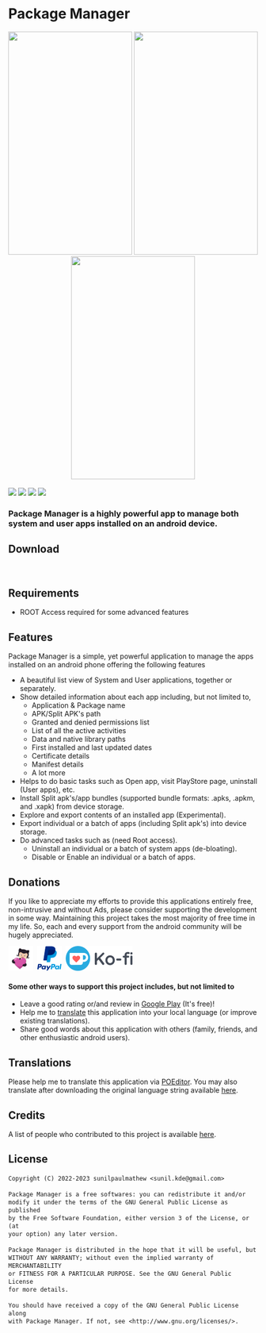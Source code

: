 # Package Manager

<p style="text-align: center"><img src="https://raw.githubusercontent.com/SmartPack/PackageManager/master/screenshot001.jpg" alt="" width="250" height="450" /> <img src="https://raw.githubusercontent.com/SmartPack/PackageManager/master/screenshot002.jpg" alt="" width="250" height="450" /> <img src="https://raw.githubusercontent.com/SmartPack/PackageManager/master/screenshot003.jpg" alt="" width="250" height="450" /></p>

[![](https://img.shields.io/badge/Package%20Manager-v6.7-green)](https://play.google.com/store/apps/details?id=com.smartpack.packagemanager)
![](https://img.shields.io/github/languages/top/SmartPack/PackageManager)
![](https://img.shields.io/github/contributors/smartpack/PackageManager)
![](https://img.shields.io/github/license/smartpack/PackageManager)

### Package Manager is a  highly powerful app to manage both system and user apps installed on an android device.

## Download
[<img src="https://play.google.com/intl/en_us/badges/images/generic/en-play-badge.png"
     alt=""
     height="80">](https://play.google.com/store/apps/details?id=com.smartpack.packagemanager)
[<img src="https://fdroid.gitlab.io/artwork/badge/get-it-on.png"
          alt=""
          height="80">](https://f-droid.org/packages/com.smartpack.packagemanager)

## Requirements
* ROOT Access required for some advanced features

## Features
Package Manager is a simple, yet powerful application to manage the apps installed on an android phone offering the following features
* A beautiful list view of System and User applications, together or separately.
* Show detailed information about each app including, but not limited to,
  * Application & Package name
  * APK/Split APK's path
  * Granted and denied permissions list
  * List of all the active activities
  * Data and native library paths
  * First installed and last updated dates
  * Certificate details
  * Manifest details
  * A lot more
* Helps to do basic tasks such as Open app, visit PlayStore page, uninstall (User apps), etc.
* Install Split apk's/app bundles (supported bundle formats: .apks, .apkm, and .xapk) from device storage.
* Explore and export contents of an installed app (Experimental).
* Export individual or a batch of apps (including Split apk's) into device storage.
* Do advanced tasks such as (need Root access).
  * Uninstall an individual or a batch of system apps (de-bloating).
  * Disable or Enable an individual or a batch of apps.

## Donations
If you like to appreciate my efforts to provide this applications entirely free, non-intrusive and without Ads, please consider supporting the development in some way. Maintaining this project takes the most majority of free time in my life. So, each and every support from the android community will be hugely appreciated.

[<img src="https://raw.githubusercontent.com/SmartPack/SmartPack.github.io/master/assets/pic014.png"
     alt=""
     height="50">](https://github.com/sponsors/sunilpaulmathew)
[<img src="https://liberapay.com/assets/widgets/donate.svg"
     alt=""
     height="50">](https://liberapay.com/sunilpaulmathew/donate)
[<img src="https://raw.githubusercontent.com/SmartPack/SmartPack.github.io/master/assets/pic005.png"
     alt=""
     height="50">](https://www.paypal.me/menacherry/)
[<img src="https://play.google.com/intl/en_us/badges/images/generic/en-play-badge.png"
     alt=""
     height="50">](https://play.google.com/store/apps/details?id=com.smartpack.donate)
[<img src="https://raw.githubusercontent.com/SmartPack/SmartPack.github.io/master/assets/pic010.png"
     alt=""
     height="50">](https://ko-fi.com/sunilpaulmathew/)

#### Some other ways to support this project includes, but not limited to
* Leave a good rating or/and review in [Google Play](https://play.google.com/store/apps/details?id=com.smartpack.packagemanager) (It's free)!
* Help me to [translate](https://poeditor.com/join/project?hash=0CitpyI1Oc) this application into your local language (or improve existing translations).
* Share good words about this application with others (family, friends, and other enthusiastic android users).

## Translations
Please help me to translate this application via [POEditor](https://poeditor.com/join/project?hash=0CitpyI1Oc). You may also translate after downloading the original language string available [here](app/src/main/res/values/strings.xml).

## Credits
A list of people who contributed to this project is available [here](Credits.md).

## License

    Copyright (C) 2022-2023 sunilpaulmathew <sunil.kde@gmail.com>

    Package Manager is a free softwares: you can redistribute it and/or
    modify it under the terms of the GNU General Public License as published
    by the Free Software Foundation, either version 3 of the License, or (at
    your option) any later version.

    Package Manager is distributed in the hope that it will be useful, but
    WITHOUT ANY WARRANTY; without even the implied warranty of MERCHANTABILITY
    or FITNESS FOR A PARTICULAR PURPOSE. See the GNU General Public License
    for more details.

    You should have received a copy of the GNU General Public License along
    with Package Manager. If not, see <http://www.gnu.org/licenses/>.
